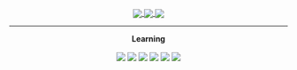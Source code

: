 <p align="center">
    <p align="center">
        <p align="center">
            <a align="center" target="__blank" href="https://discord.gg/988KFkC">
                <img align="center" src="https://img.shields.io/badge/discord server-blueviolet?&style=for-the-badge&logo=discord&logoColor=white"/>
            </a>
            <a align="center" target="__blank" href="https://twitter.com/i686leak">
                <img align="center" src="https://img.shields.io/badge/twitter-blueviolet?&style=for-the-badge&logo=twitter&logoColor=white"/>
            </a>
            <a align="center" target="__blank" href="mailto:i686leak@pm.me">
                <img align="center" src="https://img.shields.io/badge/send email-blueviolet?&style=for-the-badge&logo=protonmail&logoColor=white"/>
            </a>
        </p>
        <hr>
        <p align="center">
            <p align="center"><b>Learning</b></p>
        </p>
        <p align="center">
            <a align="center">
                <img align="center" src="https://img.shields.io/badge/sysadmin-important?&style=for-the-badge&logo=linux&logoColor=white"/>
            </a>
            <a align="center">
                <img align="center" src="https://img.shields.io/badge/offensive security-important?&style=for-the-badge&logo=hackaday&logoColor=white"/>
            </a>
            <a align="center">
                <img align="center" src="https://img.shields.io/badge/ruby-important?&style=for-the-badge&logo=ruby&logoColor=white"/>
            </a>
            <a align="center">
                <img align="center" src="https://img.shields.io/badge/bash-important?&style=for-the-badge&logo=gnu-bash&logoColor=white"/>
            </a>
            <a align="center">
                <img align="center" src="https://img.shields.io/badge/javascript-important?&style=for-the-badge&logo=javascript&logoColor=white"/>
            </a>
            <a align="center">
                <img align="center" src="https://img.shields.io/badge/python-important?&style=for-the-badge&logo=python&logoColor=white"/>
            </a>
        </p>
    </p>
</p>
